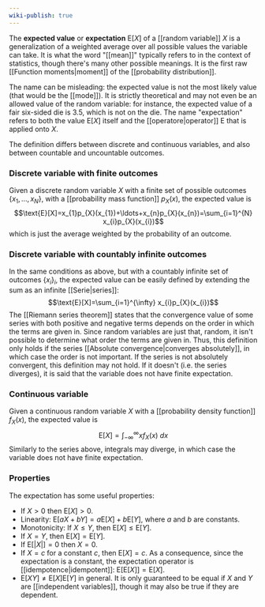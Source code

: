 ```yaml
---
wiki-publish: true
---
```

The **expected value** or **expectation** $\text{E}[X]$ of a [[random variable]] $X$ is a generalization of a weighted average over all possible values the variable can take. It is what the word "[[mean]]" typically refers to in the context of statistics, though there's many other possible meanings. It is the first raw [[Function moments|moment]] of the [[probability distribution]].

The name can be misleading: the expected value is not the most likely value (that would be the [[mode]]). It is strictly theoretical and may not even be an allowed value of the random variable: for instance, the expected value of a fair six-sided die is 3.5, which is not on the die. The name "expectation" refers to both the value $\text{E}[X]$ itself and the [[operatore|operator]] $\text{E}$ that is applied onto $X$.

The definition differs between discrete and continuous variables, and also between countable and uncountable outcomes.
### Discrete variable with finite outcomes
Given a discrete random variable $X$ with a finite set of possible outcomes $\{ x_{1},\ldots,x_{N} \}$, with a [[probability mass function]] $p_{X}(x)$, the expected value is
$$\text{E}[X]=x_{1}p_{X}(x_{1})+\ldots+x_{n}p_{X}(x_{n})=\sum_{i=1}^{N} x_{i}p_{X}(x_{i})$$
which is just the average weighted by the probability of an outcome.
### Discrete variable with countably infinite outcomes
In the same conditions as above, but with a countably infinite set of outcomes $\{ x_{i} \}_{i}$, the expected value can be easily defined by extending the sum as an infinite [[Serie|series]]:
$$\text{E}[X]=\sum_{i=1}^{\infty} x_{i}p_{X}(x_{i})$$
The [[Riemann series theorem]] states that the convergence value of some series with both positive and negative terms depends on the order in which the terms are given in. Since random variables are just that, random, it isn't possible to determine what order the terms are given in. Thus, this definition only holds if the series [[Absolute convergence|converges absolutely]], in which case the order is not important. If the series is not absolutely convergent, this definition may not hold. If it doesn't (i.e. the series diverges), it is said that the variable does not have finite expectation.
### Continuous variable
Given a continuous random variable $X$ with a [[probability density function]] $f_{X}(x)$, the expected value is
$$\text{E}[X]=\int_{-\infty}^{\infty} xf_{X}(x) \ dx$$
Similarly to the series above, integrals may diverge, in which case the variable does not have finite expectation.
### Properties
The expectation has some useful properties:
- If $X>0$ then $\text{E}[X]>0$.
- Linearity: $\text{E}[aX+bY]=a\text{E}[X]+b\text{E}[Y]$, where $a$ and $b$ are constants.
- Monotonicity: If $X\leq Y$, then $\text{E}[X]\leq \text{E}[Y]$.
- If $X=Y$, then $\text{E}[X]=\text{E}[Y]$.
- If $\text{E}[\lvert X \rvert]=0$ then $X=0$.
- If $X=c$ for a constant $c$, then $\text{E}[X]=c$. As a consequence, since the expectation is a constant, the expectation operator is [[idempotence|idempotent]]: $\text{E}[\text{E}[X]]=\text{E}[X]$.
- $\text{E}[XY]\neq \text{E}[X]\text{E}[Y]$ in general. It is only guaranteed to be equal if $X$ and $Y$ are [[independent variables]], though it may also be true if they are dependent.